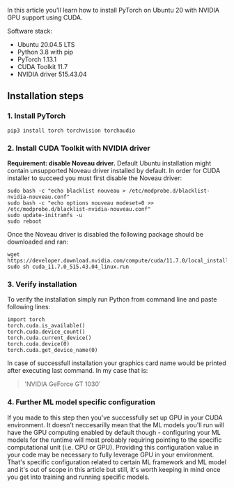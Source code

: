 In this article you'll learn how to install PyTorch on Ubuntu 20 with NVIDIA GPU support using CUDA.

Software stack:
* Ubuntu 20.04.5 LTS
* Python 3.8 with pip
* PyTorch 1.13.1
* CUDA Toolkit 11.7
* NVIDIA driver 515.43.04

## Installation steps

### 1. Install PyTorch 

```
pip3 install torch torchvision torchaudio
```

### 2. Install CUDA Toolkit with NVIDIA driver

**Requirement: disable Noveau driver.** Default Ubuntu installation might contain unsupported Noveau driver installed by default. In order for CUDA installer to succeed you must first disable the Noveau driver:

```
sudo bash -c "echo blacklist nouveau > /etc/modprobe.d/blacklist-nvidia-nouveau.conf"
sudo bash -c "echo options nouveau modeset=0 >> /etc/modprobe.d/blacklist-nvidia-nouveau.conf"
sudo update-initramfs -u
sudo reboot
```

Once the Noveau driver is disabled the following package should be downloaded and ran:

```
wget https://developer.download.nvidia.com/compute/cuda/11.7.0/local_installers/cuda_11.7.0_515.43.04_linux.run
sudo sh cuda_11.7.0_515.43.04_linux.run
```

### 3. Verify installation

To verify the installation simply run Python from command line and paste following lines:

```
import torch
torch.cuda.is_available()
torch.cuda.device_count()
torch.cuda.current_device()
torch.cuda.device(0)
torch.cuda.get_device_name(0)
```

In case of successfull installation your graphics card name would be printed after executing last command. In my case that is:

> 'NVIDIA GeForce GT 1030'

### 4. Further ML model specific configuration

If you made to this step then you've successfully set up GPU in your CUDA environment. It doesn't neccesarilly mean that the ML models you'll run will have the GPU computing enabled by default though - configuring your ML models for the runtime will most probably requiring pointing to the specific computational unit (i.e. CPU or GPU). Providing this configuration value in your code may be necessary to fully leverage GPU in your environment. That's specific configuration related to certain ML framework and ML model and it's out of scope in this article but still, it's worth keeping in mind once you get into training and running specific models.

